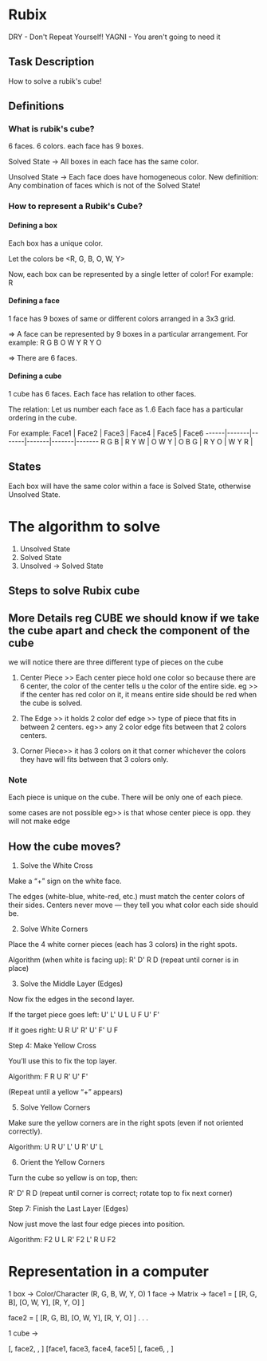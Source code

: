# Rubix

DRY - Don't Repeat Yourself!
YAGNI - You aren't going to need it

## Task Description

How to solve a rubik's cube!

## Definitions

### What is rubik's cube?

6 faces.
6 colors.
each face has 9 boxes.

Solved State -> All boxes in each face has the same color.

Unsolved State -> Each face does have homogeneous color.
New definition: Any combination of faces which is not of the Solved State!

### How to represent a Rubik's Cube?

#### Defining a box

Each box has a unique color.

Let the colors be <R, G, B, O, W, Y>

Now, each box can be represented by a single letter of color!
For example: R

#### Defining a face

1 face has 9 boxes of same or different colors arranged in a 3x3 grid.

=> A face can be represented by 9 boxes in a particular arrangement.
For example:
R G B
O W Y
R Y O

=> There are 6 faces.

#### Defining a cube

1 cube has 6 faces.
Each face has relation to other faces.

The relation:
Let us number each face as 1..6
Each face has a particular ordering in the cube.

For example:
Face1 | Face2 | Face3 | Face4 | Face5 | Face6
------|-------|-------|-------|-------|-------
R G B | R Y W |
O W Y | O B G |
R Y O | W Y R |

## States

Each box will have the same color within a face is Solved State, otherwise Unsolved
State.


# The algorithm to solve
1. Unsolved State
2. Solved State
3. Unsolved -> Solved State


## Steps to solve Rubix cube

 ## More Details reg CUBE we should know if we take the cube apart and check the component of the cube

 we will notice there are three different type of pieces on the cube

 1. Center Piece >> Each center piece hold one color so because there are 6 center, the color of the center tells u the color of the entire side.
eg >> if the center has red color on it, it means entire side should be red when the cube is solved.

2. The Edge >> it holds 2 color
def edge >> type of piece that fits in between 2 centers.
eg>> any 2 color edge fits between that 2 colors centers.

3. Corner Piece>> it has 3 colors on it
   that corner whichever the colors they have will fits between that 3 colors only.

### Note
Each piece is unique on the cube. There will be only one of each piece.

some cases are not possible
eg>> is that whose center piece is opp. they will not make edge

## How the cube moves?
1. Solve the White Cross

Make a “+” sign on the white face.

The edges (white-blue, white-red, etc.) must match the center colors of their sides.
 Centers never move — they tell you what color each side should be.

2. Solve White Corners

Place the 4 white corner pieces (each has 3 colors) in the right spots.

Algorithm (when white is facing up):
 R' D' R D (repeat until corner is in place)

3. Solve the Middle Layer (Edges)

Now fix the edges in the second layer.

If the target piece goes left:
  U' L' U L U F U' F'

If it goes right:
 U R U' R' U' F' U F

Step 4: Make Yellow Cross

You’ll use this to fix the top layer.

Algorithm:
F R U R' U' F'

(Repeat until a yellow “+” appears)

5. Solve Yellow Corners

Make sure the yellow corners are in the right spots (even if not oriented correctly).

Algorithm:
  U R U' L' U R' U' L

6. Orient the Yellow Corners

Turn the cube so yellow is on top, then:

 R' D' R D (repeat until corner is correct; rotate top to fix next corner)

Step 7: Finish the Last Layer (Edges)

Now just move the last four edge pieces into position.

Algorithm:
 F2 U L R' F2 L' R U F2


















# Representation in a computer

1 box -> Color/Character (R, G, B, W, Y, O)
1 face -> Matrix -> 
face1 = [ 
    [R, G, B],
    [O, W, Y],
    [R, Y, O]
]

face2 = [ 
    [R, G, B],
    [O, W, Y],
    [R, Y, O]
]
.
.
.

1 cube -> 

[, face2, , ]
[face1, face3, face4, face5]
[, face6, , ]